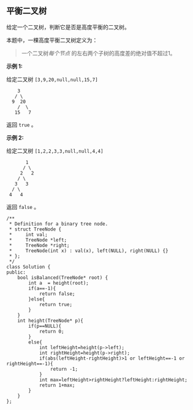 ## 平衡二叉树

给定一个二叉树，判断它是否是高度平衡的二叉树。

本题中，一棵高度平衡二叉树定义为：

> 一个二叉树*每个节点* 的左右两个子树的高度差的绝对值不超过1。

**示例 1:**

给定二叉树 `[3,9,20,null,null,15,7]`

```
    3
   / \
  9  20
    /  \
   15   7
```

返回 `true` 。

**示例 2:**

给定二叉树 `[1,2,2,3,3,null,null,4,4]`

```
       1
      / \
     2   2
    / \
   3   3
  / \
 4   4
```

返回 `false` 。

```
/**
 * Definition for a binary tree node.
 * struct TreeNode {
 *     int val;
 *     TreeNode *left;
 *     TreeNode *right;
 *     TreeNode(int x) : val(x), left(NULL), right(NULL) {}
 * };
 */
class Solution {
public:
    bool isBalanced(TreeNode* root) {
        int a  = height(root);
        if(a==-1){
            return false;
        }else{
            return true;
        }
    }
    int height(TreeNode* p){
        if(p==NULL){
            return 0;
        }
        else{
            int leftHeight=height(p->left);
            int rightHeight=height(p->right);
            if(abs(leftHeight-rightHeight)>1 or leftHeight==-1 or rightHeight==-1){
                return -1;
            }
            int max=leftHeight>rightHeight?leftHeight:rightHeight;
            return 1+max;
        }
    }
};
```

